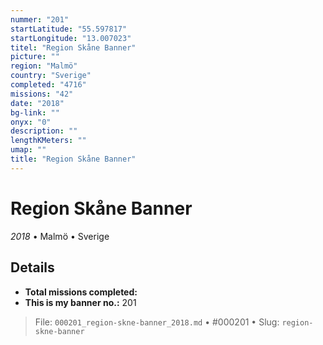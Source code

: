 ```yaml
---
nummer: "201"
startLatitude: "55.597817"
startLongitude: "13.007023"
titel: "Region Skåne Banner"
picture: ""
region: "Malmö"
country: "Sverige"
completed: "4716"
missions: "42"
date: "2018"
bg-link: ""
onyx: "0"
description: ""
lengthKMeters: ""
umap: ""
title: "Region Skåne Banner"
---
```

# Region Skåne Banner

*2018* • Malmö • Sverige



## Details


- **Total missions completed:** 
- **This is my banner no.:** 201





> File: `000201_region-skne-banner_2018.md` • #000201 • Slug: `region-skne-banner`
